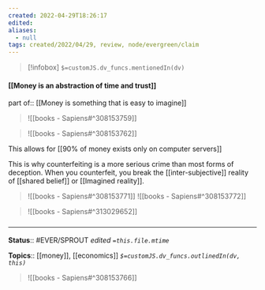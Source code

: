 ```yaml
---
created: 2022-04-29T18:26:17 
edited: 
aliases:
  - null
tags: created/2022/04/29, review, node/evergreen/claim
---
```

> [!infobox]
`$=customJS.dv_funcs.mentionedIn(dv)`

#### [[Money is an abstraction of time and trust]]

part of:: [[Money is something that is easy to imagine]]

> ![[books - Sapiens#^308153759]]

> ![[books - Sapiens#^308153762]]

This allows for
[[90% of money exists only on computer servers]]

This is why counterfeiting is a more serious crime than most forms of deception. When you counterfeit, you break the [[inter-subjective]] reality of [[shared belief]] or [[Imagined reality]].


> ![[books - Sapiens#^308153771]]
> ![[books - Sapiens#^308153772]]


> ![[books - Sapiens#^313029652]]


### <hr class="footnote"/>

**Status**:: #EVER/SPROUT
*edited `=this.file.mtime`*

**Topics**:: [[money]], [[economics]]
*`$=customJS.dv_funcs.outlinedIn(dv, this)`*


> ![[books - Sapiens#^308153766]]
